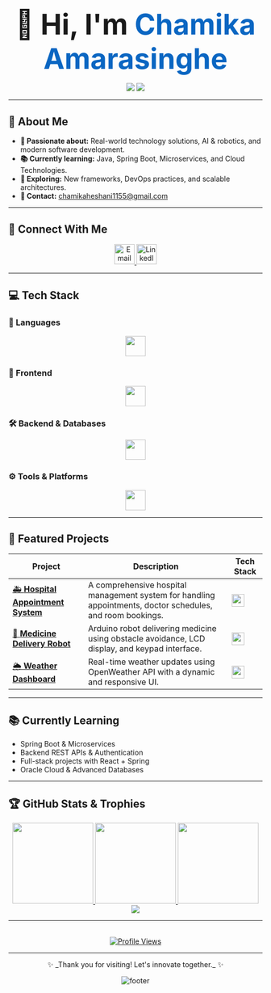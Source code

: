 <div align="center">

  <h1 style="font-size: 3.5rem; margin-bottom: 0.2rem;">
    👋 Hi, I'm <span style="color:#0a66c2;">Chamika Amarasinghe</span>
  </h1>

  <p style="margin-bottom: 0.2rem;">
    <img src="https://img.shields.io/badge/Software_Engineering-Student-0a66c2?style=for-the-badge&logo=appveyor" />
    <img src="https://img.shields.io/badge/Full--Stack_Developer-0a66c2?style=for-the-badge&logo=react" />

  </p>

</div>

---

## 👤 About Me

<ul>
  <li><strong>🎯 Passionate about:</strong> Real-world technology solutions, AI & robotics, and modern software development.</li>
  <li><strong>📚 Currently learning:</strong> Java, Spring Boot, Microservices, and Cloud Technologies.</li>
  <li><strong>🔭 Exploring:</strong> New frameworks, DevOps practices, and scalable architectures.</li>
  <li><strong>📧 Contact:</strong> <a href="mailto:chamikaheshani1155@gmail.com">chamikaheshani1155@gmail.com</a></li>
</ul>

---

## 🔗 Connect With Me

<p align="center">
  <a href="mailto:chamikaheshani1155@gmail.com" target="_blank">
    <img src="https://skillicons.dev/icons?i=gmail" width="40" alt="Email"/>
  </a>
  <a href="https://linkedin.com/in/chamika-amarasinghe-9293091b0" target="_blank">
    <img src="https://skillicons.dev/icons?i=linkedin" width="40" alt="LinkedIn"/>
  </a>
</p>

---

## 💻 Tech Stack

### 🧠 Languages
<p align="center">
  <img src="https://skillicons.dev/icons?i=java,python,js,ts,cpp,c,cs" height="40" />
</p>

### 🎨 Frontend
<p align="center">
  <img src="https://skillicons.dev/icons?i=html,css,react,angular,tailwind,bootstrap" height="40" />
</p>

### 🛠️ Backend & Databases
<p align="center">
  <img src="https://skillicons.dev/icons?i=spring,nodejs,express,php,mysql,mongodb" height="40" />
</p>

### ⚙️ Tools & Platforms
<p align="center">
  <img src="https://skillicons.dev/icons?i=arduino,figma,postman,vscode,git,github" height="40" />
</p>


---

## 🚀 Featured Projects

| Project | Description | Tech Stack |
|---------|-------------|------------|
| [🚑 **Hospital Appointment System**](https://github.com/chamika-h/hospital-appointment-system) | A comprehensive hospital management system for handling appointments, doctor schedules, and room bookings. | <img src="https://skillicons.dev/icons?i=react,spring,mysql" height="25" /> |
| [🤖 **Medicine Delivery Robot**](https://github.com/chamika-h/medicine-delivery-robot) | Arduino robot delivering medicine using obstacle avoidance, LCD display, and keypad interface. | <img src="https://skillicons.dev/icons?i=arduino,cpp" height="25" /> |
| [🌦️ **Weather Dashboard**](https://github.com/chamika-h/weather-dashboard) | Real-time weather updates using OpenWeather API with a dynamic and responsive UI. | <img src="https://skillicons.dev/icons?i=html,css,js" height="25" /> |
---

## 📚 Currently Learning

- Spring Boot & Microservices  
- Backend REST APIs & Authentication  
- Full-stack projects with React + Spring  
- Oracle Cloud & Advanced Databases  

---

## 🏆 GitHub Stats & Trophies

<div align="center">
  <a href="https://github.com/chamika-h">
    <img height="160" src="https://github-readme-stats.vercel.app/api?username=chamika-h&show_icons=true&theme=gruvbox&count_private=true&hide_title=true" />
    <img height="160" src="https://github-readme-stats.vercel.app/api/top-langs/?username=chamika-h&layout=compact&theme=gruvbox&hide_title=true" />
    <img height="160" src="https://github-readme-streak-stats.herokuapp.com/?user=chamika-h&theme=gruvbox" />
  </a>

  <br />

  <a href="https://github.com/ryo-ma/github-profile-trophy">
    <img src="https://github-profile-trophy.vercel.app/?username=chamika-h&theme=gruvbox&no-bg=true&no-frame=true&row=1&column=7" />
  </a>
</div>

---

<div align="center" style="margin-top: 2rem;">
  <a href="https://github.com/chamika-h" target="_blank">
    <img src="https://komarev.com/ghpvc/?username=chamika-h&color=0a66c2&style=flat&label=PROFILE+VIEWS" alt="Profile Views" />
  </a>
</div>

---

<div align="center">
  ✨ _Thank you for visiting! Let's innovate together._ ✨

  ![footer](https://capsule-render.vercel.app/api?type=waving&color=0a66c2&height=100&section=footer)
</div>
